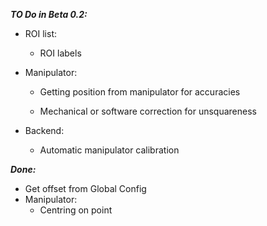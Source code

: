 ***TO Do in Beta 0.2:***
    
- ROI list:
    - ROI labels

- Manipulator:
    - Getting position from manipulator for accuracies

    - Mechanical or software correction for unsquareness

- Backend:
    - Automatic manipulator calibration


***Done:***

- Get offset from Global Config
- Manipulator:
    - Centring on point

